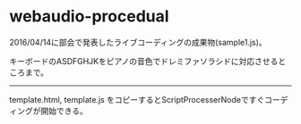 # webaudio-procedual

2016/04/14に部会で発表したライブコーディングの成果物(sample1.js)。

キーボードのASDFGHJKをピアノの音色でドレミファソラシドに対応させるところまで。

----

template.html, template.js をコピーするとScriptProcesserNodeですぐコーディングが開始できる。

